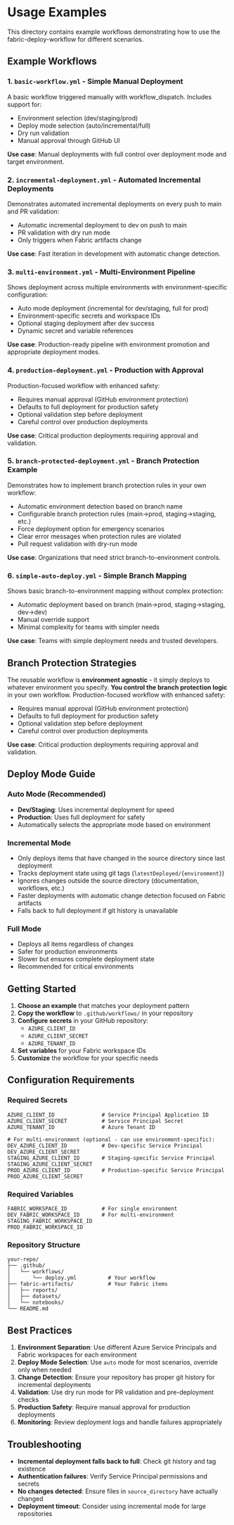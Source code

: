 # Usage Examples

This directory contains example workflows demonstrating how to use the fabric-deploy-workflow for different scenarios.

## Example Workflows

### 1. `basic-workflow.yml` - Simple Manual Deployment
A basic workflow triggered manually with workflow_dispatch. Includes support for:
- Environment selection (dev/staging/prod)
- Deploy mode selection (auto/incremental/full)
- Dry run validation
- Manual approval through GitHub UI

**Use case**: Manual deployments with full control over deployment mode and target environment.

### 2. `incremental-deployment.yml` - Automated Incremental Deployments
Demonstrates automated incremental deployments on every push to main and PR validation:
- Automatic incremental deployment to dev on push to main
- PR validation with dry run mode
- Only triggers when Fabric artifacts change

**Use case**: Fast iteration in development with automatic change detection.

### 3. `multi-environment.yml` - Multi-Environment Pipeline
Shows deployment across multiple environments with environment-specific configuration:
- Auto mode deployment (incremental for dev/staging, full for prod)
- Environment-specific secrets and workspace IDs
- Optional staging deployment after dev success
- Dynamic secret and variable references

**Use case**: Production-ready pipeline with environment promotion and appropriate deployment modes.

### 4. `production-deployment.yml` - Production with Approval
Production-focused workflow with enhanced safety:
- Requires manual approval (GitHub environment protection)
- Defaults to full deployment for production safety
- Optional validation step before deployment
- Careful control over production deployments

**Use case**: Critical production deployments requiring approval and validation.

### 5. `branch-protected-deployment.yml` - Branch Protection Example
Demonstrates how to implement branch protection rules in your own workflow:
- Automatic environment detection based on branch name
- Configurable branch protection rules (main→prod, staging→staging, etc.)
- Force deployment option for emergency scenarios
- Clear error messages when protection rules are violated
- Pull request validation with dry-run mode

**Use case**: Organizations that need strict branch-to-environment controls.

### 6. `simple-auto-deploy.yml` - Simple Branch Mapping
Shows basic branch-to-environment mapping without complex protection:
- Automatic deployment based on branch (main→prod, staging→staging, dev→dev)
- Manual override support
- Minimal complexity for teams with simpler needs

**Use case**: Teams with simple deployment needs and trusted developers.

## Branch Protection Strategies

The reusable workflow is **environment agnostic** - it simply deploys to whatever environment you specify. **You control the branch protection logic** in your own workflow.
Production-focused workflow with enhanced safety:
- Requires manual approval (GitHub environment protection)
- Defaults to full deployment for production safety
- Optional validation step before deployment
- Careful control over production deployments

**Use case**: Critical production deployments requiring approval and validation.

## Deploy Mode Guide

### Auto Mode (Recommended)
- **Dev/Staging**: Uses incremental deployment for speed
- **Production**: Uses full deployment for safety
- Automatically selects the appropriate mode based on environment

### Incremental Mode
- Only deploys items that have changed in the source directory since last deployment
- Tracks deployment state using git tags (`latestDeployed/{environment}`)
- Ignores changes outside the source directory (documentation, workflows, etc.)
- Faster deployments with automatic change detection focused on Fabric artifacts
- Falls back to full deployment if git history is unavailable

### Full Mode
- Deploys all items regardless of changes
- Safer for production environments
- Slower but ensures complete deployment state
- Recommended for critical environments

## Getting Started

1. **Choose an example** that matches your deployment pattern
2. **Copy the workflow** to `.github/workflows/` in your repository
3. **Configure secrets** in your GitHub repository:
   - `AZURE_CLIENT_ID`
   - `AZURE_CLIENT_SECRET`
   - `AZURE_TENANT_ID`
4. **Set variables** for your Fabric workspace IDs
5. **Customize** the workflow for your specific needs

## Configuration Requirements

### Required Secrets
```
AZURE_CLIENT_ID               # Service Principal Application ID
AZURE_CLIENT_SECRET           # Service Principal Secret  
AZURE_TENANT_ID               # Azure Tenant ID

# For multi-environment (optional - can use environment-specific):
DEV_AZURE_CLIENT_ID           # Dev-specific Service Principal
DEV_AZURE_CLIENT_SECRET      
STAGING_AZURE_CLIENT_ID       # Staging-specific Service Principal
STAGING_AZURE_CLIENT_SECRET
PROD_AZURE_CLIENT_ID          # Production-specific Service Principal
PROD_AZURE_CLIENT_SECRET
```

### Required Variables
```
FABRIC_WORKSPACE_ID           # For single environment
DEV_FABRIC_WORKSPACE_ID       # For multi-environment
STAGING_FABRIC_WORKSPACE_ID
PROD_FABRIC_WORKSPACE_ID
```

### Repository Structure
```
your-repo/
├── .github/
│   └── workflows/
│       └── deploy.yml          # Your workflow
├── fabric-artifacts/           # Your Fabric items
│   ├── reports/
│   ├── datasets/
│   └── notebooks/
└── README.md
```

## Best Practices

1. **Environment Separation**: Use different Azure Service Principals and Fabric workspaces for each environment
2. **Deploy Mode Selection**: Use `auto` mode for most scenarios, override only when needed
3. **Change Detection**: Ensure your repository has proper git history for incremental deployments
4. **Validation**: Use dry run mode for PR validation and pre-deployment checks
5. **Production Safety**: Require manual approval for production deployments
6. **Monitoring**: Review deployment logs and handle failures appropriately

## Troubleshooting

- **Incremental deployment falls back to full**: Check git history and tag existence
- **Authentication failures**: Verify Service Principal permissions and secrets
- **No changes detected**: Ensure files in `source_directory` have actually changed
- **Deployment timeout**: Consider using incremental mode for large repositories